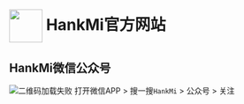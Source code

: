
# [<img src="https://www.hankmi.com/favicon.ico" width="60" height="60" align="center" />](https://www.hankmi.com) HankMi官方网站

## HankMi微信公众号
![二维码加载失败](https://s2.loli.net/2022/10/06/YGx8uvfJAKrNbtM.jpg)
打开微信APP > 搜一搜`HankMi` > 公众号 > 关注  
